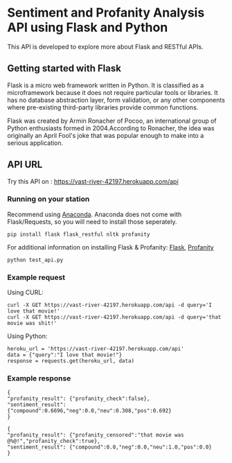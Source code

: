 # Sentiment and Profanity Analysis API using Flask and Python
This API is developed to explore more about Flask and RESTful APIs.

## Getting started with Flask
Flask is a micro web framework written in Python. It is classified as a microframework because it does not require particular tools or libraries. It has no database abstraction layer, form validation, or any other components where pre-existing third-party libraries provide common functions.

Flask was created by Armin Ronacher of Pocoo, an international group of Python enthusiasts formed in 2004.According to Ronacher, the idea was originally an April Fool's joke that was popular enough to make into a serious application.

## API URL
Try this API on : https://vast-river-42197.herokuapp.com/api
 
### Running on your station
Recommend using [Anaconda](https://www.anaconda.com/distribution/). Anaconda does not come with Flask/Requests, so you will need to install those seperately. 
```
pip install flask flask_restful nltk profanity
```
For additional information on installing Flask & Profanity: [Flask](https://flask.palletsprojects.com/en/1.1.x/), [Profanity](https://pypi.org/project/profanity/)
```
python test_api.py
```

### Example request
Using CURL:
```
curl -X GET https://vast-river-42197.herokuapp.com/api -d query='I love that movie!'
curl -X GET https://vast-river-42197.herokuapp.com/api -d query='that movie was shit!'
```

Using Python:
```
heroku_url = 'https://vast-river-42197.herokuapp.com/api'
data = {"query":"I love that movie!"}
response = requests.get(heroku_url, data)
```

### Example response 
```
{
"profanity_result": {"profanity_check":false},
"sentiment_result": {"compound":0.6696,"neg":0.0,"neu":0.308,"pos":0.692}
}

{
"profanity_result": {"profanity_censored":"that movie was @%@!","profanity_check":true},
"sentiment_result": {"compound":0.0,"neg":0.0,"neu":1.0,"pos":0.0}
}
```
